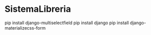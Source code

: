 # SistemaLibreria

pip install django-multiselectfield
pip install django
pip install django-materializecss-form